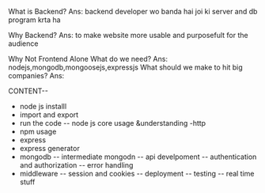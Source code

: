 What is Backend?
Ans: backend developer wo banda hai joi ki server and db program krta ha

Why Backend?
Ans:  to make website more usable and purposefult for the audience



Why Not Frontend Alone
What do we need?
Ans: nodejs,mongodb,mongoosejs,expressjs
What should we make to hit big companies?
Ans:


CONTENT--
- node js installl
- import and export
- run the code
-- node js core usage &understanding -http
- npm usage
- express
- express generator
- mongodb
-- intermediate mongodn
-- api develpoment
-- authentication and authorization
-- error handling
- middleware
-- session and cookies
-- deployment
-- testing
-- real time stuff


